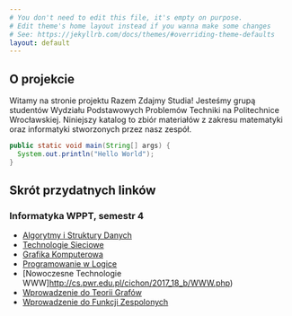 ```yaml
---
# You don't need to edit this file, it's empty on purpose.
# Edit theme's home layout instead if you wanna make some changes
# See: https://jekyllrb.com/docs/themes/#overriding-theme-defaults
layout: default
---
```


O projekcie
---

Witamy na stronie projektu Razem Zdajmy Studia! Jesteśmy grupą studentów Wydziału Podstawowych Problemów Techniki na Politechnice Wrocławskiej. Niniejszy katalog to zbiór materiałów z zakresu matematyki oraz informatyki stworzonych przez nasz zespół.

```java
public static void main(String[] args) {
  System.out.println("Hello World");
}
```

Skrót przydatnych linków
---

### Informatyka WPPT, semestr 4

* [Algorytmy i Struktury Danych](http://cs.pwr.edu.pl/golebiewski/)
* [Technologie Sieciowe](http://cs.pwr.edu.pl/krzywiecki/teaching.html)
* [Grafika Komputerowa](https://drive.google.com/drive/folders/1Eyjbc0yleaQkyKj6yf2O_NcmuwF7e4IU)
* [Programowanie w Logice](http://ki.pwr.edu.pl/kobylanski/dydaktyka/page6/page2/index.html)
* [Nowoczesne Technologie WWW]http://cs.pwr.edu.pl/cichon/2017_18_b/WWW.php)
* [Wprowadzenie do Teorii Grafów](http://cs.pwr.edu.pl/kuchta/)
* [Wprowadzenie do Funkcji Zespolonych](http://cs.pwr.edu.pl/ralowski/dydaktyka/funkcje_zespolone/wiosna_2018/complex.html)
